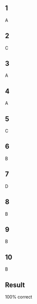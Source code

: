 ## 1 
A 

## 2 
C

## 3 
A

## 4
A

## 5
C

## 6
B

## 7
D

## 8
B

## 9
B

## 10
B

## Result
100% correct